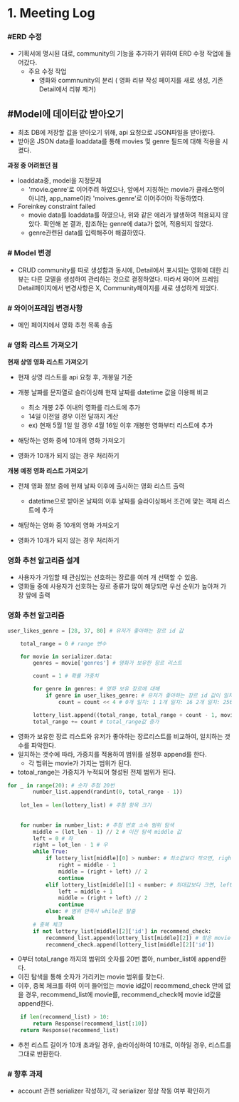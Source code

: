 # 1. Meeting Log

### #ERD 수정

* 기획서에 명시된 대로, community의 기능을 추가하기 위하여 ERD 수정 작업에 들어갔다.
  * 주요 수정 작업
    * 영화와 commnunity의 분리 ( 영화 리뷰 작성 페이지를 새로 생성, 기존 Detail에서 리뷰 제거)




## #Model에 데이터값 받아오기

* 최초 DB에 저장할 값을 받아오기 위해, api 요청으로 JSON파일을 받아왔다.
* 받아온 JSON data를 loaddata를 통해 movies 및 genre 필드에 대해 적용을 시켰다.



**과정 중 어려웠던 점**

* loaddata중, model을 지정문제
  * 'movie.genre'로 이어주려 하였으나, 앞에서 지칭하는 movie가 클래스명이 아니라, app_name이라 'moives.genre'로 이어주어야 작동하였다.
* Foreinkey constraint failed
  * movie data를 loaddata를 하였으나, 위와 같은 에러가 발생하여 적용되지 않았다. 확인해 본 결과, 참조하는 genre에 data가 없어, 적용되지 않았다.
  * genre관련된 data를 입력해주어 해결하였다.



### # Model 변경

* CRUD community를 따로 생성함과 동시에, Detail에서 표시되는 영화에 대한 리뷰는 다른 모델을 생성하여 관리하는 것으로 결정하였다. 따라서 와이어 프레임 Detail페이지에서 변경사항은 X, Community페이지를 새로 생성하게 되었다. 



### # 와이어프레임 변경사항

* 메인 페이지에서 영화 추천 목록 송출



### # 영화 리스트 가져오기

**현재 상영 영화 리스트 가져오기**

* 현재 상영 리스트를 api 요청 후, 개봉일 기준
* 개봉 날짜를 문자열로 슬라이싱해 현재 날짜를 datetime 값을 이용해 비교
  * 최소 개봉 2주 이내의 영화를 리스트에 추가
  * 14일 이전일 경우 이전 달까지 계산
  * ex) 현재 5월 1일 일 경우 4월 16일 이후 개봉한 영화부터 리스트에 추가

* 해당하는 영화 중에 10개의 영화 가져오기

- 영화가 10개가 되지 않는 경우 처리하기

**개봉 예정 영화 리스트 가져오기**

* 전체 영화 정보 중에 현재 날짜 이후에 출시하는 영화 리스트 출력
  * datetime으로 받아온 날짜의 이후 날짜를 슬라이싱해서 조건에 맞는 객체 리스트에 추가

* 해당하는 영화 중 10개의 영화 가져오기
* 영화가 10개가 되지 않는 경우 처리하기



### 영화 추천 알고리즘 설계

* 사용자가 가입할 때 관심있는 선호하는 장르를 여러 개 선택할 수 있음.
* 영화들 중에 사용자가 선호하는 장르 종류가 많이 해당되면 우선 순위가 높아져 가장 앞에 출력



### 영화 추천 알고리즘



```python
user_likes_genre = [28, 37, 80] # 유저가 좋아하는 장르 id 값

    total_range = 0 # range 변수

    for movie in serializer.data:
        genres = movie['genres'] # 영화가 보유한 장르 리스트

        count = 1 # 확률 가중치

        for genre in genres: # 영화 보유 장르에 대해
            if genre in user_likes_genre: # 유저가 좋아하는 장르 id 값이 일치할때마다 4배 적용
                count = count << 4 # 0개 일치: 1 1개 일치: 16 2개 일치: 256 3개 일치: 4096

        lottery_list.append((total_range, total_range + count - 1, movie)) # total range 값, movie 튜플로 append
        total_range += count # total_range값 증가
```

* 영화가 보유한 장르 리스트와 유저가 좋아하는 장르리스트를 비교하여, 일치하는 갯수를 파악한다.
* 일치하는 갯수에 따라, 가중치를 적용하여 범위를 설정후 append를 한다.
  * 각 범위는 movie가 가지는 범위가 된다.
* totoal_range는 가중치가 누적되어 형성된 전체 범위가 된다.



```python
for _ in range(20): # 숫자 추첨 20번
        number_list.append(randint(0, total_range - 1))
    
    lot_len = len(lottery_list) # 추첨 항목 크기
    
    
    for number in number_list: # 추첨 번호 소속 범위 탐색
        middle = (lot_len - 1) // 2 # 이진 탐색 middle 값
        left = 0 # 좌
        right = lot_len - 1 # 우
        while True: 
            if lottery_list[middle][0] > number: # 최소값보다 작으면, right, middle값 갱신
                right = middle - 1
                middle = (right + left) // 2
                continue
            elif lottery_list[middle][1] < number: # 최대값보다 크면, left, middle값 갱신
                left = middle + 1
                middle = (right + left) // 2
                continue
            else: # 범위 만족시 while문 탈출
                break
        # 중복 체크
        if not lottery_list[middle][2]['id'] in recommend_check:
            recommend_list.append(lottery_list[middle][2]) # 찾은 movie append
            recommend_check.append(lottery_list[middle][2]['id'])
```

* 0부터 total_range 까지의 범위의 숫자를 20번 뽑아, number_list에 append한다.
* 이진 탐색을  통해 숫자가 가리키는 movie 범위를 찾는다.
* 이후, 중복 체크를 하여 이미 들어있는 movie id값이 recommend_check 안에 없을 경우, recommend_list에 movie를, recommend_check에 movie id값을 append한다.

 ```python
     if len(recommend_list) > 10:
         return Response(recommend_list[:10])
     return Response(recommend_list)
 ```

* 추천 리스트 길이가 10개 초과일 경우, 슬라이싱하여 10개로, 이하일 경우, 리스트를 그대로 반환한다.





### # 향후 과제

* account 관련 serializer 작성하기, 각 serializer 정상 작동 여부 확인하기


